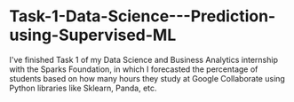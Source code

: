# Task-1-Data-Science---Prediction-using-Supervised-ML
I've finished Task 1 of my Data Science and Business Analytics internship with the Sparks Foundation, in which I forecasted the percentage of students based on how many hours they study at Google Collaborate using Python libraries like Sklearn, Panda, etc.
